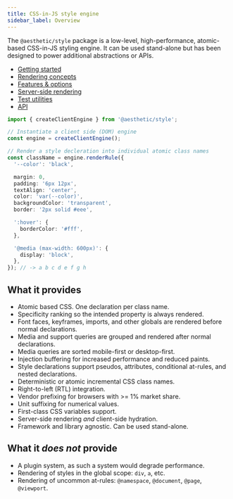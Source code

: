 ```yaml
---
title: CSS-in-JS style engine
sidebar_label: Overview
---
```


The `@aesthetic/style` package is a low-level, high-performance, atomic-based CSS-in-JS styling
engine. It can be used stand-alone but has been designed to power additional abstractions or APIs.

- [Getting started](./style/setup.mdx)
- [Rendering concepts](./style/concepts.md)
- [Features & options](./style/options.md)
- [Server-side rendering](./style/ssr.md)
- [Test utilities](./style/testing.md)
- [API](./style/api.md)

```ts
import { createClientEngine } from '@aesthetic/style';

// Instantiate a client side (DOM) engine
const engine = createClientEngine();

// Render a style decleration into individual atomic class names
const className = engine.renderRule({
  '--color': 'black',

  margin: 0,
  padding: '6px 12px',
  textAlign: 'center',
  color: 'var(--color)',
  backgroundColor: 'transparent',
  border: '2px solid #eee',

  ':hover': {
    borderColor: '#fff',
  },

  '@media (max-width: 600px)': {
    display: 'block',
  },
}); // -> a b c d e f g h
```

## What it provides

- Atomic based CSS. One declaration per class name.
- Specificity ranking so the intended property is always rendered.
- Font faces, keyframes, imports, and other globals are rendered before normal declarations.
- Media and support queries are grouped and rendered after normal declarations.
- Media queries are sorted mobile-first or desktop-first.
- Injection buffering for increased performance and reduced paints.
- Style declarations support pseudos, attributes, conditional at-rules, and nested declarations.
- Deterministic or atomic incremental CSS class names.
- Right-to-left (RTL) integration.
- Vendor prefixing for browsers with >= 1% market share.
- Unit suffixing for numerical values.
- First-class CSS variables support.
- Server-side rendering _and_ client-side hydration.
- Framework and library agnostic. Can be used stand-alone.

## What it _does not_ provide

- A plugin system, as such a system would degrade performance.
- Rendering of styles in the global scope: `div`, `a`, etc.
- Rendering of uncommon at-rules: `@namespace`, `@document`, `@page`, `@viewport`.
